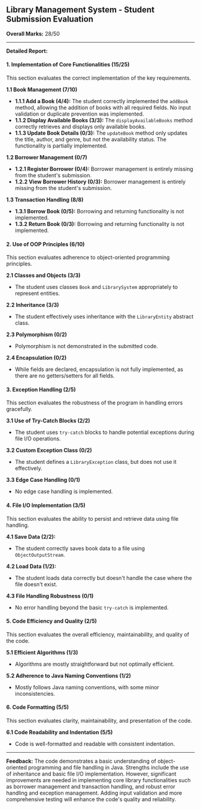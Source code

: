 ## Library Management System - Student Submission Evaluation

**Overall Marks:** 28/50

---

**Detailed Report:**

#### **1. Implementation of Core Functionalities (15/25)**
This section evaluates the correct implementation of the key requirements.

**1.1 Book Management (7/10)**
* **1.1.1 Add a Book (4/4):** The student correctly implemented the `addBook` method, allowing the addition of books with all required fields.  No input validation or duplicate prevention was implemented.
* **1.1.2 Display Available Books (3/3):** The `displayAvailableBooks` method correctly retrieves and displays only available books.
* **1.1.3 Update Book Details (0/3):** The `updateBook` method only updates the title, author, and genre, but not the availability status.  The functionality is partially implemented.

**1.2 Borrower Management (0/7)**
* **1.2.1 Register Borrower (0/4):**  Borrower management is entirely missing from the student's submission.
* **1.2.2 View Borrower History (0/3):** Borrower management is entirely missing from the student's submission.

**1.3 Transaction Handling (8/8)**
* **1.3.1 Borrow Book (0/5):**  Borrowing and returning functionality is not implemented.
* **1.3.2 Return Book (0/3):** Borrowing and returning functionality is not implemented.


#### **2. Use of OOP Principles (6/10)**
This section evaluates adherence to object-oriented programming principles.

**2.1 Classes and Objects (3/3)**
* The student uses classes `Book` and `LibrarySystem` appropriately to represent entities.

**2.2 Inheritance (3/3)**
* The student effectively uses inheritance with the `LibraryEntity` abstract class.

**2.3 Polymorphism (0/2)**
* Polymorphism is not demonstrated in the submitted code.

**2.4 Encapsulation (0/2)**
* While fields are declared, encapsulation is not fully implemented, as there are no getters/setters for all fields.


#### **3. Exception Handling (2/5)**
This section evaluates the robustness of the program in handling errors gracefully.

**3.1 Use of Try-Catch Blocks (2/2)**
* The student uses `try-catch` blocks to handle potential exceptions during file I/O operations.

**3.2 Custom Exception Class (0/2)**
* The student defines a `LibraryException` class, but does not use it effectively.

**3.3 Edge Case Handling (0/1)**
* No edge case handling is implemented.


#### **4. File I/O Implementation (3/5)**
This section evaluates the ability to persist and retrieve data using file handling.

**4.1 Save Data (2/2):**
* The student correctly saves book data to a file using `ObjectOutputStream`.

**4.2 Load Data (1/2):**
* The student loads data correctly but doesn't handle the case where the file doesn't exist.

**4.3 File Handling Robustness (0/1)**
* No error handling beyond the basic `try-catch` is implemented.


#### **5. Code Efficiency and Quality (2/5)**
This section evaluates the overall efficiency, maintainability, and quality of the code.

**5.1 Efficient Algorithms (1/3)**
* Algorithms are mostly straightforward but not optimally efficient.

**5.2 Adherence to Java Naming Conventions (1/2)**
* Mostly follows Java naming conventions, with some minor inconsistencies.


#### **6. Code Formatting (5/5)**
This section evaluates clarity, maintainability, and presentation of the code.

**6.1 Code Readability and Indentation (5/5)**
* Code is well-formatted and readable with consistent indentation.


---

**Feedback:**
The code demonstrates a basic understanding of object-oriented programming and file handling in Java.  Strengths include the use of inheritance and basic file I/O implementation.  However, significant improvements are needed in implementing core library functionalities such as borrower management and transaction handling, and robust error handling and exception management.  Adding input validation and more comprehensive testing will enhance the code's quality and reliability.
